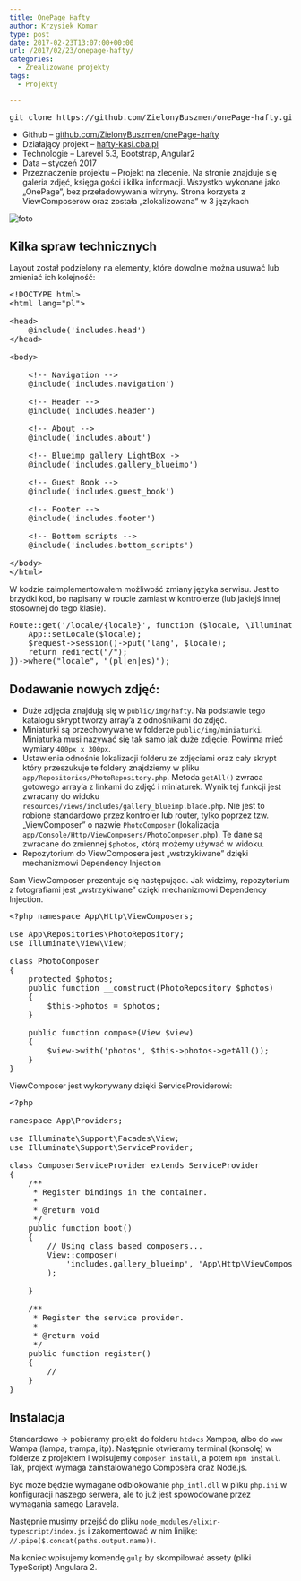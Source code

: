 ```yaml
---
title: OnePage Hafty
author: Krzysiek Komar
type: post
date: 2017-02-23T13:07:00+00:00
url: /2017/02/23/onepage-hafty/
categories:
  - Zrealizowane projekty
tags:
  - Projekty

---
```

<pre>git clone https://github.com/ZielonyBuszmen/onePage-hafty.git</pre>

  * <span class="project-info link-github">Github &#8211; </span>[github.com/ZielonyBuszmen/onePage-hafty](https://github.com/ZielonyBuszmen/onePage-hafty)
  * <span class="project-info">Działający projekt &#8211; </span>[hafty-kasi.cba.pl](http://hafty-kasi.cba.pl/)
  * <span class="project-info">Technologie &#8211; </span>Larevel 5.3, Bootstrap, Angular2
  * <span class="project-info">Data &#8211; </span> styczeń 2017
  * <span class="project-info">Przeznaczenie projektu &#8211; </span> Projekt na zlecenie. Na stronie znajduje się galeria zdjęć, księga gości i kilka informacji. Wszystko wykonane jako &#8222;OnePage&#8221;, bez przeładowywania witryny. Strona korzysta z ViewComposerów oraz została &#8222;zlokalizowana&#8221; w 3 językach

![foto](/img/posts/projekty/onepage_hafty/hafty-1.png)

## Kilka spraw technicznych

Layout został podzielony na elementy, które dowolnie można usuwać lub zmieniać ich kolejność:

<pre class="brush: php; title: resources/views/default.blade.php; notranslate" title="resources/views/default.blade.php">&lt;!DOCTYPE html&gt;
&lt;html lang="pl"&gt;

&lt;head&gt;
    @include('includes.head')
&lt;/head&gt;

&lt;body&gt;

    &lt;!-- Navigation --&gt;
    @include('includes.navigation')

    &lt;!-- Header --&gt;
    @include('includes.header')

    &lt;!-- About --&gt;
    @include('includes.about')

    &lt;!-- Blueimp gallery LightBox -&gt;
    @include('includes.gallery_blueimp')

    &lt;!-- Guest Book --&gt;
    @include('includes.guest_book')

    &lt;!-- Footer --&gt;
    @include('includes.footer')

    &lt;!-- Bottom scripts --&gt;
    @include('includes.bottom_scripts')

&lt;/body&gt;
&lt;/html&gt;
</pre>

W kodzie zaimplementowałem możliwość zmiany języka serwisu. Jest to brzydki kod, bo napisany w roucie zamiast w kontrolerze (lub jakiejś innej stosownej do tego klasie).

<pre class="brush: php; title: routes/web.php; notranslate" title="routes/web.php">Route::get('/locale/{locale}', function ($locale, \Illuminate\Http\Request $request) {
    App::setLocale($locale);
    $request-&gt;session()-&gt;put('lang', $locale);
    return redirect("/");
})-&gt;where("locale", "(pl|en|es)");
</pre>

## Dodawanie nowych zdjęć:

  * Duże zdjęcia znajdują się w `public/img/hafty`. Na podstawie tego katalogu skrypt tworzy array&#8217;a z odnośnikami do zdjęć.
  * Miniaturki są przechowywane w folderze `public/img/miniaturki`. Miniaturka musi nazywać się tak samo jak duże zdjęcie. Powinna mieć wymiary `400px x 300px`.
  * Ustawienia odnośnie lokalizacji folderu ze zdjęciami oraz cały skrypt który przeszukuje te foldery znajdziemy w pliku `app/Repositories/PhotoRepository.php`. Metoda `getAll()` zwraca gotowego array&#8217;a z linkami do zdjęć i miniaturek. Wynik tej funkcji jest zwracany do widoku `resources/views/includes/gallery_blueimp.blade.php`. Nie jest to robione standardowo przez kontroler lub router, tylko poprzez tzw. &#8222;ViewComposer&#8221; o nazwie `PhotoComposer` (lokalizacja `app/Console/Http/ViewComposers/PhotoComposer.php`). Te dane są zwracane do zmiennej `$photos`, którą możemy używać w widoku.
  * Repozytorium do ViewComposera jest &#8222;wstrzykiwane&#8221; dzięki mechanizmowi Dependency Injection

Sam ViewComposer prezentuje się następująco. Jak widzimy, repozytorium z fotografiami jest &#8222;wstrzykiwane&#8221; dzięki mechanizmowi Dependency Injection.

<pre class="brush: php; title: ; notranslate" title="">&lt;?php namespace App\Http\ViewComposers; 

use App\Repositories\PhotoRepository; 
use Illuminate\View\View; 

class PhotoComposer 
{ 
    protected $photos; 
    public function __construct(PhotoRepository $photos) 
    { 
        $this-&gt;photos = $photos;
    }

    public function compose(View $view)
    {
        $view-&gt;with('photos', $this-&gt;photos-&gt;getAll());
    }
}
</pre>

ViewComposer jest wykonywany dzięki ServiceProviderowi:

<pre class="brush: php; highlight: [18,19,20]; title: ; notranslate" title="">&lt;?php

namespace App\Providers;

use Illuminate\Support\Facades\View;
use Illuminate\Support\ServiceProvider;

class ComposerServiceProvider extends ServiceProvider
{
    /**
     * Register bindings in the container.
     *
     * @return void
     */
    public function boot()
    {
        // Using class based composers...
        View::composer(
            'includes.gallery_blueimp', 'App\Http\ViewComposers\PhotoComposer'
        );

    }

    /**
     * Register the service provider.
     *
     * @return void
     */
    public function register()
    {
        //
    }
}</pre>

## Instalacja

Standardowo -> pobieramy projekt do folderu `htdocs` Xamppa, albo do `www` Wampa (lampa, trampa, itp). Następnie otwieramy terminal (konsolę) w folderze z projektem i wpisujemy `composer install`, a potem `npm install`. Tak, projekt wymaga zainstalowanego Composera oraz Node.js.

Być może będzie wymagane odblokowanie `php_intl.dll` w pliku `php.ini` w konfiguracji naszego serwera, ale to już jest spowodowane przez wymagania samego Laravela.

Następnie musimy przejść do pliku `node_modules/elixir-typescript/index.js` i zakomentować w nim linijkę: `//.pipe($.concat(paths.output.name))`.

Na koniec wpisujemy komendę `gulp` by skompilować assety (pliki TypeScript) Angulara 2.

